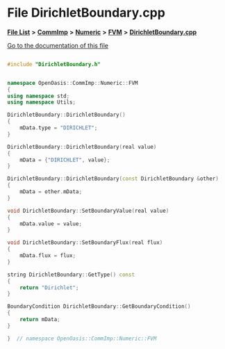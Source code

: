 

# File DirichletBoundary.cpp

[**File List**](files.md) **>** [**CommImp**](dir_6202b98a8704f42b1ea358646461643f.md) **>** [**Numeric**](dir_a0ece07902893bffce0f747cc8ee06c8.md) **>** [**FVM**](dir_ce9212301f8d93e5246dd812df0f37fe.md) **>** [**DirichletBoundary.cpp**](_dirichlet_boundary_8cpp.md)

[Go to the documentation of this file](_dirichlet_boundary_8cpp.md)


```C++

#include "DirichletBoundary.h"


namespace OpenOasis::CommImp::Numeric::FVM
{
using namespace std;
using namespace Utils;

DirichletBoundary::DirichletBoundary()
{
    mData.type = "DIRICHLET";
}

DirichletBoundary::DirichletBoundary(real value)
{
    mData = {"DIRICHLET", value};
}

DirichletBoundary::DirichletBoundary(const DirichletBoundary &other)
{
    mData = other.mData;
}

void DirichletBoundary::SetBoundaryValue(real value)
{
    mData.value = value;
}

void DirichletBoundary::SetBoundaryFlux(real flux)
{
    mData.flux = flux;
}

string DirichletBoundary::GetType() const
{
    return "Dirichlet";
}

BoundaryCondition DirichletBoundary::GetBoundaryCondition()
{
    return mData;
}

}  // namespace OpenOasis::CommImp::Numeric::FVM
```


